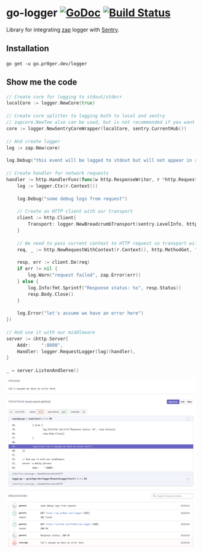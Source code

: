 # go-logger [![GoDoc][doc-img]][doc] [![Build Status][ci-img]][ci]

Library for integrating [zap](https://godocs.io/go.uber.org/zap) logger with [Sentry](https://sentry.io/). 

## Installation

`go get -u go.pr0ger.dev/logger`

## Show me the code

```go
// Create core for logging to stdout/stderr
localCore := logger.NewCore(true)

// Create core splitter to logging both to local and sentry
// zapcore.NewTee also can be used, but is not recommended if you want to use RequestLogger middleware
core := logger.NewSentryCoreWrapper(localCore, sentry.CurrentHub())

// And create logger
log := zap.New(core)

log.Debug("this event will be logged to stdout but will not appear in request breadcrumbs")

// Create handler for network requests
handler := http.HandlerFunc(func(w http.ResponseWriter, r *http.Request) {
    log := logger.Ctx(r.Context())

    log.Debug("some debug logs from request")

    // Create an HTTP client with our transport 
    client := http.Client{
        Transport: logger.NewBreadcrumbTransport(sentry.LevelInfo, http.DefaultTransport),
    }
    
    // We need to pass current context to HTTP request so transport will know where to log
    req, _ := http.NewRequestWithContext(r.Context(), http.MethodGet, "https://go.pr0ger.dev/logger", nil)

    resp, err := client.Do(req)
    if err != nil {
        log.Warn("request failed", zap.Error(err))
    } else {
        log.Info(fmt.Sprintf("Response status: %s", resp.Status))
        resp.Body.Close()
    }

    log.Error("let's assume we have an error here")
})

// And use it with our middleware
server := &http.Server{
    Addr:    ":8080",
    Handler: logger.RequestLogger(log)(handler),
}

_ = server.ListenAndServe()
```

![event](.github/img/event.png)


[doc-img]: https://godocs.io/go.pr0ger.dev/logger?status.svg
[doc]: https://godocs.io/go.pr0ger.dev/logger
[ci-img]: https://drone.pr0ger.dev/api/badges/Pr0Ger/go-logger/status.svg
[ci]: https://drone.pr0ger.dev/Pr0Ger/go-logger

